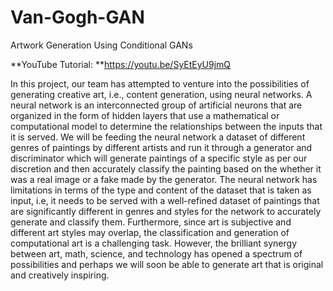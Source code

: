 # Van-Gogh-GAN
Artwork Generation Using Conditional GANs

**YouTube Tutorial: **https://youtu.be/SyEtEyU9jmQ

In this project, our team has attempted to venture into the possibilities of generating creative art, i.e., content generation, using neural networks. A neural network is an interconnected group of artificial neurons that are organized in the form of hidden layers that use a mathematical or computational model to determine the relationships between the inputs that it is served. We will be feeding the neural network a dataset of different genres of paintings by different artists and run it through a generator and discriminator which will generate paintings of a specific style as per our discretion and then accurately classify the painting based on the whether it was a real image or a fake made by the generator. The neural network has limitations in terms of the type and content of the dataset that is taken as input, i.e, it needs to be served with a well-refined dataset of paintings that are significantly different in genres and styles for the network to accurately generate and classify them. Furthermore, since art is subjective and different art styles may overlap, the classification and generation of computational art is a challenging task. However, the brilliant synergy between art, math, science, and technology has opened a spectrum of possibilities and perhaps we will soon be able to generate art that is original and creatively inspiring.
